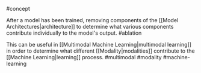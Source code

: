 #concept 

After a model has been trained, removing components of the [[Model Architectures|architecture]]  to determine what various components contribute individually to the model's output. #ablation

This can be useful in [[Multimodal Machine Learning|multimodal learning]] in order to determine what different [[Modality|modalities]] contribute to the [[Machine Learning|learning]] process. #multimodal #modality #machine-learning 
